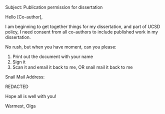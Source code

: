 Subject: Publication permission for dissertation

Hello [Co-author],

I am beginning to get together things for my dissertation, and part of UCSD policy, I need consent from all co-authors to include published work in my dissertation.

No rush, but when you have moment, can you please:

1. Print out the document with your name
2. Sign it
3. Scan it and email it back to me, OR snail mail it back to me

Snail Mail Address:

REDACTED

Hope all is well with you!

Warmest,
Olga
